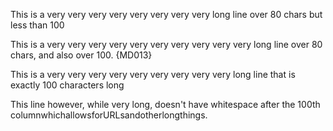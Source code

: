 This is a very very very very very very very very long line over 80 chars but less than 100

This is a very very very very very very very very very very long line over 80 chars, and also over 100. {MD013}

This is a very very very very very very very very very long line that is exactly 100 characters long

This line however, while very long, doesn't have whitespace after the 100th columnwhichallowsforURLsandotherlongthings.
